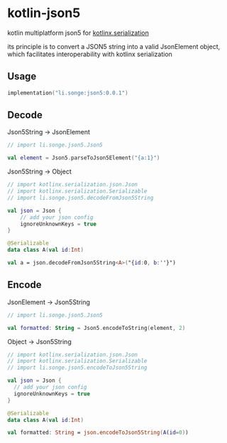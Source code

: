 # kotlin-json5

kotlin multiplatform json5 for [kotlinx.serialization](https://github.com/Kotlin/kotlinx.serialization)

its principle is to convert a JSON5 string into a valid JsonElement object, which facilitates interoperability with kotlinx serialization

## Usage

```kotlin
implementation("li.songe:json5:0.0.1")
```

## Decode

Json5String -> JsonElement

```kotlin
// import li.songe.json5.Json5

val element = Json5.parseToJson5Element("{a:1}")
```

Json5String -> Object

```kotlin
// import kotlinx.serialization.json.Json
// import kotlinx.serialization.Serializable
// import li.songe.json5.decodeFromJson5String

val json = Json {
    // add your json config
    ignoreUnknownKeys = true
}

@Serializable
data class A(val id:Int)

val a = json.decodeFromJson5String<A>("{id:0, b:''}")
```

## Encode

JsonElement -> Json5String

```kotlin
// import li.songe.json5.Json5

val formatted: String = Json5.encodeToString(element, 2)
```

Object -> Json5String

```kotlin
// import kotlinx.serialization.json.Json
// import kotlinx.serialization.Serializable
// import li.songe.json5.encodeToJson5String

val json = Json {
  // add your json config
  ignoreUnknownKeys = true
}

@Serializable
data class A(val id:Int)

val formatted: String = json.encodeToJson5String(A(id=0))
```
